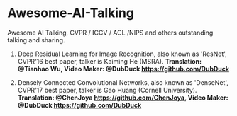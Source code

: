 # Awesome-AI-Talking
Awesome AI Talking, CVPR / ICCV / ACL /NIPS and others outstanding talking and sharing.
1. Deep Residual Learning for Image Recognition, also known as 'ResNet', CVPR'16 best paper, talker is Kaiming He (MSRA).
**Translation: @Tianhao Wu, Video Maker: @DubDuck https://github.com/DubDuck**

2. Densely Connected Convolutional Networks, also known as 'DenseNet', CVPR'17 best paper, talker is Gao Huang (Cornell University).
**Translation: @ChenJoya https://github.com/ChenJoya, Video Maker: @DubDuck https://github.com/DubDuck**
